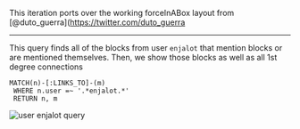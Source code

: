 This iteration ports over the working forceInABox layout from [@duto_guerra](https://twitter.com/duto_guerra

---

This query finds all of the blocks from user `enjalot` that mention blocks or are mentioned themselves.  Then, we show those blocks as well as all 1st degree connections

```
MATCH(n)-[:LINKS_TO]-(m)
 WHERE n.user =~ '.*enjalot.*'
 RETURN n, m
```

![user enjalot query](https://user-images.githubusercontent.com/2119400/29060929-a4419cac-7bd0-11e7-92d1-6cb81304ff2c.png)